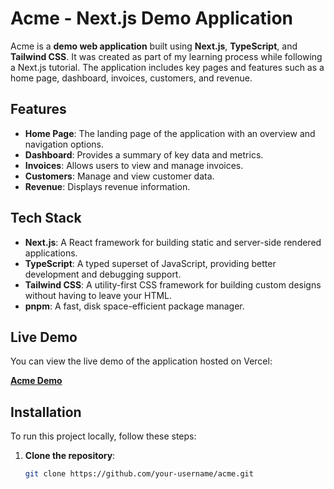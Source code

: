 # **Acme - Next.js Demo Application**

Acme is a **demo web application** built using **Next.js**, **TypeScript**, and **Tailwind CSS**. It was created as part of my learning process while following a Next.js tutorial. The application includes key pages and features such as a home page, dashboard, invoices, customers, and revenue.

## **Features**

- **Home Page**: The landing page of the application with an overview and navigation options.
- **Dashboard**: Provides a summary of key data and metrics.
- **Invoices**: Allows users to view and manage invoices.
- **Customers**: Manage and view customer data.
- **Revenue**: Displays revenue information.

## **Tech Stack**

- **Next.js**: A React framework for building static and server-side rendered applications.
- **TypeScript**: A typed superset of JavaScript, providing better development and debugging support.
- **Tailwind CSS**: A utility-first CSS framework for building custom designs without having to leave your HTML.
- **pnpm**: A fast, disk space-efficient package manager.

## **Live Demo**

You can view the live demo of the application hosted on Vercel:

[**Acme Demo**](https://acme-nruc-6yglm2j3q-aditya-pandeys-projects-08723d2f.vercel.app)

## **Installation**

To run this project locally, follow these steps:

1. **Clone the repository**:
   ```bash
   git clone https://github.com/your-username/acme.git
